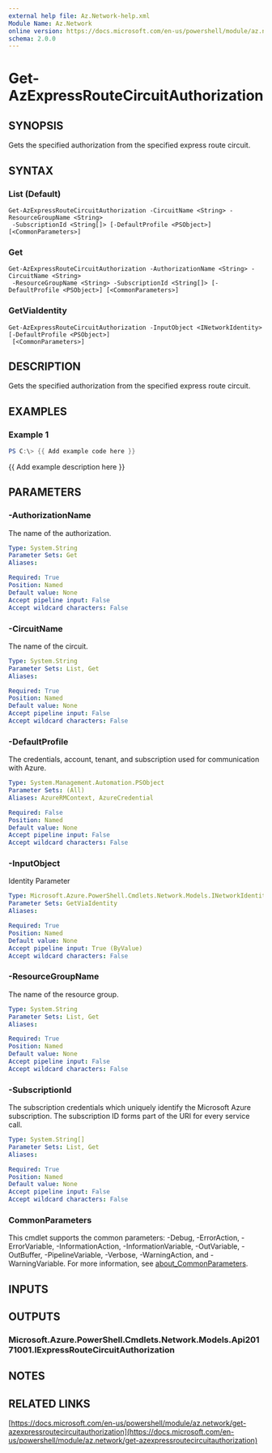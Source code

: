 ```yaml
---
external help file: Az.Network-help.xml
Module Name: Az.Network
online version: https://docs.microsoft.com/en-us/powershell/module/az.network/get-azexpressroutecircuitauthorization
schema: 2.0.0
---
```


# Get-AzExpressRouteCircuitAuthorization

## SYNOPSIS
Gets the specified authorization from the specified express route circuit.

## SYNTAX

### List (Default)
```
Get-AzExpressRouteCircuitAuthorization -CircuitName <String> -ResourceGroupName <String>
 -SubscriptionId <String[]> [-DefaultProfile <PSObject>] [<CommonParameters>]
```

### Get
```
Get-AzExpressRouteCircuitAuthorization -AuthorizationName <String> -CircuitName <String>
 -ResourceGroupName <String> -SubscriptionId <String[]> [-DefaultProfile <PSObject>] [<CommonParameters>]
```

### GetViaIdentity
```
Get-AzExpressRouteCircuitAuthorization -InputObject <INetworkIdentity> [-DefaultProfile <PSObject>]
 [<CommonParameters>]
```

## DESCRIPTION
Gets the specified authorization from the specified express route circuit.

## EXAMPLES

### Example 1
```powershell
PS C:\> {{ Add example code here }}
```

{{ Add example description here }}

## PARAMETERS

### -AuthorizationName
The name of the authorization.

```yaml
Type: System.String
Parameter Sets: Get
Aliases:

Required: True
Position: Named
Default value: None
Accept pipeline input: False
Accept wildcard characters: False
```

### -CircuitName
The name of the circuit.

```yaml
Type: System.String
Parameter Sets: List, Get
Aliases:

Required: True
Position: Named
Default value: None
Accept pipeline input: False
Accept wildcard characters: False
```

### -DefaultProfile
The credentials, account, tenant, and subscription used for communication with Azure.

```yaml
Type: System.Management.Automation.PSObject
Parameter Sets: (All)
Aliases: AzureRMContext, AzureCredential

Required: False
Position: Named
Default value: None
Accept pipeline input: False
Accept wildcard characters: False
```

### -InputObject
Identity Parameter

```yaml
Type: Microsoft.Azure.PowerShell.Cmdlets.Network.Models.INetworkIdentity
Parameter Sets: GetViaIdentity
Aliases:

Required: True
Position: Named
Default value: None
Accept pipeline input: True (ByValue)
Accept wildcard characters: False
```

### -ResourceGroupName
The name of the resource group.

```yaml
Type: System.String
Parameter Sets: List, Get
Aliases:

Required: True
Position: Named
Default value: None
Accept pipeline input: False
Accept wildcard characters: False
```

### -SubscriptionId
The subscription credentials which uniquely identify the Microsoft Azure subscription.
The subscription ID forms part of the URI for every service call.

```yaml
Type: System.String[]
Parameter Sets: List, Get
Aliases:

Required: True
Position: Named
Default value: None
Accept pipeline input: False
Accept wildcard characters: False
```

### CommonParameters
This cmdlet supports the common parameters: -Debug, -ErrorAction, -ErrorVariable, -InformationAction, -InformationVariable, -OutVariable, -OutBuffer, -PipelineVariable, -Verbose, -WarningAction, and -WarningVariable. For more information, see [about_CommonParameters](http://go.microsoft.com/fwlink/?LinkID=113216).

## INPUTS

## OUTPUTS

### Microsoft.Azure.PowerShell.Cmdlets.Network.Models.Api20171001.IExpressRouteCircuitAuthorization
## NOTES

## RELATED LINKS

[https://docs.microsoft.com/en-us/powershell/module/az.network/get-azexpressroutecircuitauthorization](https://docs.microsoft.com/en-us/powershell/module/az.network/get-azexpressroutecircuitauthorization)

